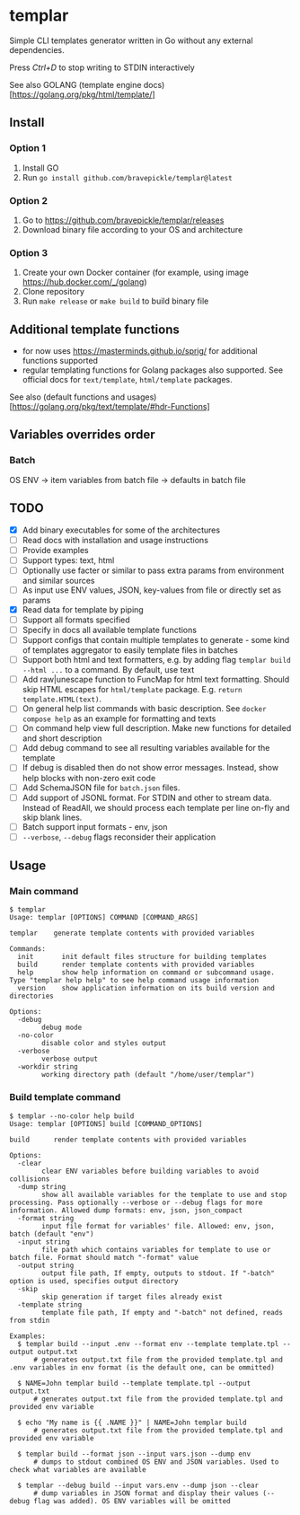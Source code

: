 # templar
Simple CLI templates generator written in Go without any external dependencies.

Press *Ctrl+D* to stop writing to STDIN interactively

See also GOLANG (template engine docs)[https://golang.org/pkg/html/template/]

## Install
### Option 1
1. Install GO
2. Run `go install github.com/bravepickle/templar@latest`

### Option 2
1. Go to https://github.com/bravepickle/templar/releases
2. Download binary file according to your OS and architecture

### Option 3
1. Create your own Docker container (for example, using image https://hub.docker.com/_/golang)
2. Clone repository
3. Run `make release` or `make build` to build binary file

## Additional template functions
- for now uses https://masterminds.github.io/sprig/ for additional functions supported
- regular templating functions for Golang packages also supported. See official docs for `text/template`, `html/template` packages.

See also (default functions and usages)[https://golang.org/pkg/text/template/#hdr-Functions]

## Variables overrides order
### Batch
OS ENV -> item variables from batch file -> defaults in batch file

## TODO
- [x] Add binary executables for some of the architectures
- [ ] Read docs with installation and usage instructions
- [ ] Provide examples
- [ ] Support types: text, html
- [ ] Optionally use facter or similar to pass extra params from environment and similar sources
- [ ] As input use ENV values, JSON, key-values from file or directly set as params
- [x] Read data for template by piping
- [ ] Support all formats specified
- [ ] Specify in docs all available template functions
- [ ] Support configs that contain multiple templates to generate - some kind of templates aggregator to easily template files in batches
- [ ] Support both html and text formatters, e.g. by adding flag `templar build --html ...` to a command. By default, use text
- [ ] Add raw|unescape function to FuncMap for html text formatting. Should skip HTML escapes for `html/template` package. E.g. `return template.HTML(text)`.
- [ ] On general help list commands with basic description. See `docker compose help` as an example for formatting and texts
- [ ] On command help view full description. Make new functions for detailed and short description
- [ ] Add debug command to see all resulting variables available for the template
- [ ] If debug is disabled then do not show error messages. Instead, show help blocks with non-zero exit code
- [ ] Add SchemaJSON file for `batch.json` files.
- [ ] Add support of JSONL format. For STDIN and other to stream data. Instead of ReadAll, we should process each template per line on-fly and skip blank lines.
- [ ] Batch support input formats - env, json
- [ ] `--verbose`, `--debug` flags reconsider their application

## Usage
### Main command
```
$ templar
Usage: templar [OPTIONS] COMMAND [COMMAND_ARGS]

templar    generate template contents with provided variables

Commands:
  init       init default files structure for building templates
  build      render template contents with provided variables
  help       show help information on command or subcommand usage. Type "templar help help" to see help command usage information
  version    show application information on its build version and directories

Options:
  -debug
        debug mode
  -no-color
        disable color and styles output
  -verbose
        verbose output
  -workdir string
        working directory path (default "/home/user/templar")
```        

### Build template command
```
$ templar --no-color help build
Usage: templar [OPTIONS] build [COMMAND_OPTIONS]

build      render template contents with provided variables

Options:
  -clear
        clear ENV variables before building variables to avoid collisions
  -dump string
        show all available variables for the template to use and stop processing. Pass optionally --verbose or --debug flags for more information. Allowed dump formats: env, json, json_compact
  -format string
        input file format for variables' file. Allowed: env, json, batch (default "env")
  -input string
        file path which contains variables for template to use or batch file. Format should match "-format" value
  -output string
        output file path, If empty, outputs to stdout. If "-batch" option is used, specifies output directory
  -skip
        skip generation if target files already exist
  -template string
        template file path, If empty and "-batch" not defined, reads from stdin

Examples:
  $ templar build --input .env --format env --template template.tpl --output output.txt 
      # generates output.txt file from the provided template.tpl and .env variables in env format (is the default one, can be ommitted)

  $ NAME=John templar build --template template.tpl --output output.txt
      # generates output.txt file from the provided template.tpl and provided env variable

  $ echo "My name is {{ .NAME }}" | NAME=John templar build
      # generates output.txt file from the provided template.tpl and provided env variable

  $ templar build --format json --input vars.json --dump env
      # dumps to stdout combined OS ENV and JSON variables. Used to check what variables are available

  $ templar --debug build --input vars.env --dump json --clear
      # dump variables in JSON format and display their values (--debug flag was added). OS ENV variables will be omitted
```